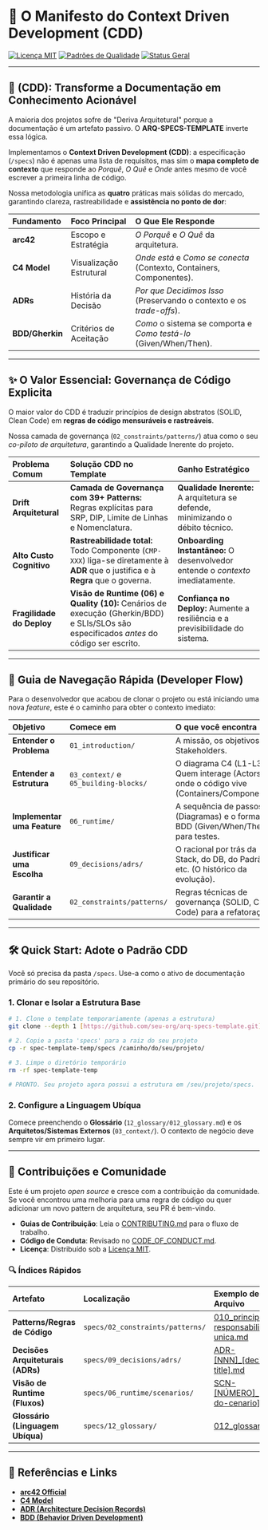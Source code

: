 # 💎 O Manifesto do Context Driven Development (CDD)

[![Licença MIT](https://img.shields.io/badge/License-MIT-blue.svg)](LICENSE)
[![Padrões de Qualidade](https://img.shields.io/badge/Rules-39%2B-brightgreen.svg)](specs/02_constraints/patterns/)
[![Status Geral](https://img.shields.io/badge/Status-Em%20Desenvolvimento-yellow.svg)](specs/README.md)

---

## 🚀 **(CDD): Transforme a Documentação em Conhecimento Acionável**

A maioria dos projetos sofre de "Deriva Arquitetural" porque a documentação
é um artefato passivo. O **ARQ-SPECS-TEMPLATE** inverte essa lógica.

Implementamos o **Context Driven Development (CDD)**: a especificação (`/specs`)
não é apenas uma lista de requisitos, mas sim o **mapa completo de contexto**
que responde ao *Porquê*, *O Quê* e *Onde* antes mesmo de você escrever a
primeira linha de código.

Nossa metodologia unifica as **quatro** práticas mais sólidas do mercado,
garantindo clareza, rastreabilidade e **assistência no ponto de dor**:

| Fundamento | Foco Principal | O Que Ele Responde |
| :--- | :--- | :--- |
| **arc42** | Escopo e Estratégia | *O Porquê* e *O Quê* da arquitetura. |
| **C4 Model** | Visualização Estrutural | *Onde está* e *Como se conecta* (Contexto, Containers, Componentes). |
| **ADRs** | História da Decisão | *Por que Decidimos Isso* (Preservando o contexto e os *trade-offs*). |
| **BDD/Gherkin** | Critérios de Aceitação | *Como* o sistema se comporta e *Como testá-lo* (Given/When/Then). |

---

## ✨ **O Valor Essencial: Governança de Código Explicita**

O maior valor do CDD é traduzir princípios de design abstratos (SOLID,
Clean Code) em **regras de código mensuráveis e rastreáveis**.

Nossa camada de governança (`02_constraints/patterns/`) atua como o seu
*co-piloto de arquitetura*, garantindo a Qualidade Inerente do projeto.

| Problema Comum | Solução CDD no Template | Ganho Estratégico |
| :--- | :--- | :--- |
| **Drift Arquitetural** | **Camada de Governança com 39+ Patterns:** Regras explícitas para SRP, DIP, Limite de Linhas e Nomenclatura. | **Qualidade Inerente:** A arquitetura se defende, minimizando o débito técnico. |
| **Alto Custo Cognitivo** | **Rastreabilidade total:** Todo Componente (`CMP-XXX`) liga-se diretamente à **ADR** que o justifica e à **Regra** que o governa. | **Onboarding Instantâneo:** O desenvolvedor entende o *contexto* imediatamente. |
| **Fragilidade do Deploy** | **Visão de Runtime (06) e Quality (10):** Cenários de execução (Gherkin/BDD) e SLIs/SLOs são especificados *antes* do código ser escrito. | **Confiança no Deploy:** Aumente a resiliência e a previsibilidade do sistema. |

---

## 🧭 **Guia de Navegação Rápida (Developer Flow)**

Para o desenvolvedor que acabou de clonar o projeto ou está iniciando uma
nova *feature*, este é o caminho para obter o contexto imediato:

| Objetivo | Comece em | O que você encontra |
| :--- | :--- | :--- |
| **Entender o Problema** | `01_introduction/` | A missão, os objetivos e os Stakeholders. |
| **Entender a Estrutura** | `03_context/` e `05_building-blocks/` | O diagrama C4 (L1-L3): Quem interage (Actors) e onde o código vive (Containers/Componentes). |
| **Implementar uma Feature** | `06_runtime/` | A sequência de passos (Diagramas) e o formato BDD (Given/When/Then) para testes. |
| **Justificar uma Escolha** | `09_decisions/adrs/` | O racional por trás da Stack, do DB, do Padrão, etc. (O histórico da evolução). |
| **Garantir a Qualidade** | `02_constraints/patterns/` | Regras técnicas de governança (SOLID, Clean Code) para a refatoração. |

---

## 🛠️ **Quick Start: Adote o Padrão CDD**

Você só precisa da pasta `/specs`. Use-a como o ativo de documentação
primário do seu repositório.

### 1. Clonar e Isolar a Estrutura Base

```bash
# 1. Clone o template temporariamente (apenas a estrutura)
git clone --depth 1 [https://github.com/seu-org/arq-specs-template.git](https://github.com/seu-org/arq-specs-template.git) spec-template-temp

# 2. Copie a pasta 'specs' para a raiz do seu projeto
cp -r spec-template-temp/specs /caminho/do/seu/projeto/

# 3. Limpe o diretório temporário
rm -rf spec-template-temp

# PRONTO. Seu projeto agora possui a estrutura em /seu/projeto/specs.
````

### 2\. Configure a Linguagem Ubíqua

Comece preenchendo o **Glossário** (`12_glossary/012_glossary.md`) e os
**Arquitetos/Sistemas Externos** (`03_context/`). O contexto de negócio deve
sempre vir em primeiro lugar.

---

## 🤝 **Contribuições e Comunidade**

Este é um projeto *open source* e cresce com a contribuição da comunidade.
Se você encontrou uma melhoria para uma regra de código ou quer adicionar um
novo pattern de arquitetura, seu PR é bem-vindo.

* **Guias de Contribuição**: Leia o [CONTRIBUTING.md](https://www.google.com/search?q=CONTRIBUTING.md) para o fluxo de trabalho.
* **Código de Conduta**: Revisado no [CODE\_OF\_CONDUCT.md](https://www.google.com/search?q=CODE_OF_CONDUCT.md).
* **Licença**: Distribuído sob a [Licença MIT](https://www.google.com/search?q=LICENSE).

### 🔍 **Índices Rápidos**

| Artefato | Localização | Exemplo de Arquivo |
| :--- | :--- | :--- |
| **Patterns/Regras de Código** | `specs/02_constraints/patterns/` | [010\_principio-responsabilidade-unica.md](https://www.google.com/search?q=specs/02_constraints/patterns/010_principio-responsabilidade-unica.md) |
| **Decisões Arquiteturais (ADRs)** | `specs/09_decisions/adrs/` | [ADR-[NNN]\_[decision-title].md](https://www.google.com/search?q=specs/09_decisions/adrs/ADR-%5BNNN%5D_%5Bdecision-title%5D.md) |
| **Visão de Runtime (Fluxos)** | `specs/06_runtime/scenarios/` | [SCN-[NÚMERO]\_[nome-do-cenario].md](https://www.google.com/search?q=specs/06_runtime/scenarios/SCN-%5BN%C3%9AMERO%5D_%5Bnome-do-cenario%5D.md) |
| **Glossário (Linguagem Ubíqua)** | `specs/12_glossary/` | [012\_glossary.md](https://www.google.com/search?q=specs/12_glossary/012_glossary.md) |

---

## 🔗 **Referências e Links**

* **[arc42 Official](https://arc42.org/)**
* **[C4 Model](https://c4model.com/)**
* **[ADR (Architecture Decision Records)](https://adr.github.io/)**
* **[BDD (Behavior Driven Development)](https://www.google.com/search?q=https://cucumber.io/docs/bdd/gherkin/)**
